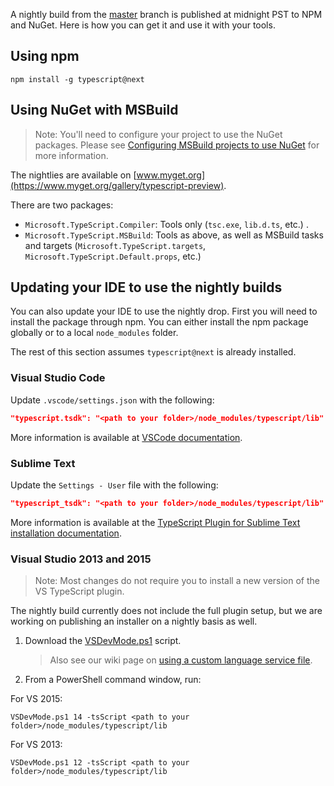 A nightly build from the [master](https://github.com/Microsoft/TypeScript/tree/master) branch is published at midnight PST to NPM and NuGet.
Here is how you can get it and use it with your tools.

## Using npm

```shell
npm install -g typescript@next
```

## Using NuGet with MSBuild

> Note: You'll need to configure your project to use the NuGet packages.
Please see [Configuring MSBuild projects to use NuGet](https://github.com/Microsoft/TypeScript/wiki/Configuring-MSBuild-projects-to-use-NuGet) for more information.

The nightlies are available on [www.myget.org](https://www.myget.org/gallery/typescript-preview).

There are two packages:

* `Microsoft.TypeScript.Compiler`: Tools only (`tsc.exe`, `lib.d.ts`, etc.) .
* `Microsoft.TypeScript.MSBuild`: Tools as above, as well as MSBuild tasks and targets (`Microsoft.TypeScript.targets`, `Microsoft.TypeScript.Default.props`, etc.)

## Updating your IDE to use the nightly builds

You can also update your IDE to use the nightly drop.
First you will need to install the package through npm.
You can either install the npm package globally or to a local `node_modules` folder.

The rest of this section assumes `typescript@next` is already installed.

### Visual Studio Code

Update `.vscode/settings.json` with the following:

```json
"typescript.tsdk": "<path to your folder>/node_modules/typescript/lib"
```

More information is available at [VSCode documentation](https://code.visualstudio.com/Docs/languages/typescript#_using-newer-typescript-versions).

### Sublime Text

Update the `Settings - User` file with the following:

```json
"typescript_tsdk": "<path to your folder>/node_modules/typescript/lib"
```

More information is available at the [TypeScript Plugin for Sublime Text installation documentation](https://github.com/Microsoft/TypeScript-Sublime-Plugin#installation).

### Visual Studio 2013 and 2015

> Note: Most changes do not require you to install a new version of the VS TypeScript plugin.

The nightly build currently does not include the full plugin setup, but we are working on publishing an installer on a nightly basis as well.

1. Download the [VSDevMode.ps1](https://github.com/Microsoft/TypeScript/blob/master/scripts/VSDevMode.ps1) script.

   > Also see our wiki page on [using a custom language service file](https://github.com/Microsoft/TypeScript/wiki/Dev-Mode-in-Visual-Studio#using-a-custom-language-service-file).

2. From a PowerShell command window, run:

  For VS 2015:
  ```posh
  VSDevMode.ps1 14 -tsScript <path to your folder>/node_modules/typescript/lib
  ```

  For VS 2013:

  ```posh
  VSDevMode.ps1 12 -tsScript <path to your folder>/node_modules/typescript/lib
  ```
